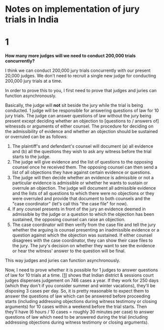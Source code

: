 # Notes on implementation of jury trials in India

# 1

**How many more judges will we need to conduct 200,000 trials concurrently?**

I think we can conduct 200,000 jury trials concurrently with our present 20,000 judges. We don't need to recruit a single new judge for conducting 200,000 jury trials at a time. 

In order to prove this to you, I first need to prove that judges and juries can function asynchronously.

Basically, the judge will **not** sit beside the jury while the trial is being conducted. 1 judge will be responsible for answering questions of law for 10 jury trials. The judge can answer questions of law without the jury being present except deciding whether an objection to [questions to / answers of] witnessds or arguments of either counsel. The procedure for deciding on the admissibility of evidence and whether an objection should be sustained or overruled can be as follows:

1. The plaintiff's and defendant's counsel will document (a) all evidence and (b) all the questions they wish to ask any witness before the trial starts to the judge. 
2. The judge will give evidence and the list of questions to the opposing counsel once he received them. The opposing counsel can then send a list of all objections they have against certain evidence or questions. 
3. The judge will then decide whether an evidence is admissible or not a particular evidence is admissible or whether he wants to sustain or overrule an objection. The judge will document all admissible evidence and the lists of all questions to which there were no objections or they were overruled and provide that document to both counsels and the "case coordinator" (let's call this "the case file" for now).
4. If any counsel presents in front of the jury an evidence deemed in admissible by the judge or a question to which the objection has been sustained, the opposing counsel can raise an objection. 
5. The case coordinator will then verify from the case file and tell the jury whether the arguing is counsel presenting an inadmissible evidence or a question against which the objection was sustained. If either counsel disagrees with the case coordinator, they can show their case files to the jury. The jury's decision on whether they want to see the evidence or hear the witness' answer to the question will be final.

This way judges and juries can function asynchronously.

Now, I need to prove whether it is possible for 1 judges to answer questions of law for 10 trials at a time. [[1](https://www.indiabudget.gov.in/budget2019-20/economicsurvey/doc/vol1chapter/echap05_vol1.pdf)] shows that Indian district & sessions court judges dispenses judgement on 746 cases a year. If they work for 250 days (which they don't if you consider summer and winter vacations), they'll be disposing 3 cases per day. So, it is pretty reasonable to expect them to answer the questions of law which can be answered before proceeding starts (including addressing objections during witness testimony or closing arguments) for 10 cases within a weekend before the trial starts. Then they'll have (6 hours / 10 cases = roughly 30 minutes per case) to answer questions of law which need to be answered during the trial (including addressing objections during witness testimony or closing arguments).
